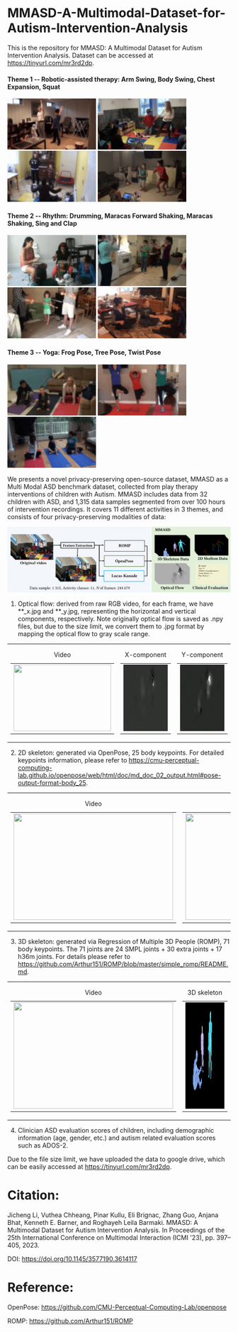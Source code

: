 # MMASD-A-Multimodal-Dataset-for-Autism-Intervention-Analysis

This is the repository for MMASD: A Multimodal Dataset for Autism Intervention Analysis. Dataset can be accessed at https://tinyurl.com/mr3rd2dp.

<!-- ![selected scenes](./sample_data/Activities.jpg) -->

#### Theme 1 -- Robotic-assisted therapy: Arm Swing, Body Swing, Chest Expansion, Squat
<img src="sample_data/Low_Resolution_Images/as_40533_D8_001_i.gif" alt="Alt Text 1" width="200"> <img src="sample_data/Low_Resolution_Images/bs_20594_D1_001_y.gif" alt="Alt Text 2" width="200" > <img src="sample_data/Low_Resolution_Images/ce_40753_D16_000_i.gif" alt="Alt Text 3" width="200" > <img src="sample_data/Low_Resolution_Images/sq_40023_D8_001_i.gif" alt="Alt Text 4" width="200" >

#### Theme 2 -- Rhythm: Drumming, Maracas Forward Shaking, Maracas Shaking, Sing and Clap
<img src="sample_data/Low_Resolution_Images/dr_40493_D16_023_n.gif" alt="Alt Text 5" width="200" > <img src="sample_data/Low_Resolution_Images/mfs_40743_D1_001_y.gif" alt="Alt Text 6" width="200" > <img src="sample_data/Low_Resolution_Images/ms_40143_D8_007_y.gif" alt="Alt Text 7" width="200" > <img src="sample_data/Low_Resolution_Images/sac_40683_D1_000_y.gif" alt="Alt Text 8" width="200" >

#### Theme 3 -- Yoga: Frog Pose, Tree Pose, Twist Pose
<img src="sample_data/Low_Resolution_Images/fg_41093_D8_009_y.gif" alt="Alt Text 9" width="200" > <img src="sample_data/Low_Resolution_Images/tr_41063_D8_011_y.gif" alt="Alt Text 10" width="200" > <img src="sample_data/Low_Resolution_Images/tw_41113_D1_010_y.gif" alt="twist pose" width="200" >

We presents a novel privacy-preserving open-source dataset, MMASD as a Multi Modal ASD benchmark dataset, collected from play therapy interventions of children with Autism. 
MMASD includes data from 32 children with ASD, and 1,315 data samples segmented from over 100 hours of intervention recordings.
It covers 11 different activities in 3 themes, and consists of four privacy-preserving modalities of data: 

![4 different modalities](./sample_data/Teaser.jpg)

1) Optical flow: derived from raw RGB video, for each frame, we have **_x.jpg and **_y.jpg, representing the horizontal and vertical components, respectively. Note originally optical flow is saved as .npy files, but due to the size limit, we convert them to .jpg format by mapping the optical flow to gray scale range.

<table>
  <tr>
     <td>
      <table>
        <caption>Video</caption>
        <tr>
          <td><img src="sample_data/sq_20583_D16_000.gif" width="220" height="150"></td>
        </tr>
      </table>
    </td>
    <td>
      <table>
        <caption>X-component</caption>
        <tr>
          <td><img src="sample_data/sq_20583_D16_000_x.gif" width="220" height="150"></td>
        </tr>
      </table>
    </td>
    <td>
      <table>
        <caption>Y-component</caption>
        <tr>
          <td><img src="sample_data/sq_20583_D16_000_y.gif" width="220" height="150"></td>
        </tr>
      </table>
    </td>
  </tr>
</table>



2) 2D skeleton: generated via OpenPose, 25 body keypoints. For detailed keypoints information, please refer to https://cmu-perceptual-computing-lab.github.io/openpose/web/html/doc/md_doc_02_output.html#pose-output-format-body_25.

<table>
  <tr>
    <td>
      <table>
        <caption>Video</caption>
        <tr>
          <td><img src="sample_data/sq_20583_D16_000.gif" width="360" height="240"></td>
        </tr>
      </table>
    </td>
    <td>
      <table>
        <caption>2D skeleton</caption>
        <tr>
          <td><img src="sample_data/sq_20583_D16_000_y_2d.gif" width="360" height="240"></td>
        </tr>
      </table>
    </td>
  </tr>
</table>

3) 3D skeleton: generated via Regression of Multiple 3D People (ROMP), 71 body keypoints. The 71 joints are 24 SMPL joints + 30 extra joints + 17 h36m joints. For details please refer to https://github.com/Arthur151/ROMP/blob/master/simple_romp/README.md.

<table>
  <tr>
    <td>
      <table>
        <caption>Video</caption>
        <tr>
          <td><img src="sample_data/sq_20583_D16_000.gif" width="360" height="240"></td>
        </tr>
      </table>
    </td>
    <td>
      <table>
        <caption>3D skeleton</caption>
        <tr>
          <td><img src="sample_data/sq_20583_D16_000_y_3Dpose.gif" width="360" height="240"></td>
        </tr>
      </table>
    </td>
  </tr>
</table>

4) Clinician ASD evaluation scores of children, including demographic information (age, gender, etc.) and autism related evaluation scores such as ADOS-2.

Due to the file size limit, we have uploaded the data to google drive, which can be easily accessed at https://tinyurl.com/mr3rd2dp.

# Citation:

Jicheng Li, Vuthea Chheang, Pinar Kullu, Eli Brignac, Zhang Guo, Anjana Bhat, Kenneth E. Barner, and Roghayeh Leila Barmaki. MMASD: A Multimodal Dataset for Autism Intervention Analysis. In Proceedings of the 25th International Conference on Multimodal Interaction (ICMI '23), pp. 397–405, 2023. 

DOI: https://doi.org/10.1145/3577190.3614117

# Reference:

OpenPose: https://github.com/CMU-Perceptual-Computing-Lab/openpose

ROMP: https://github.com/Arthur151/ROMP



